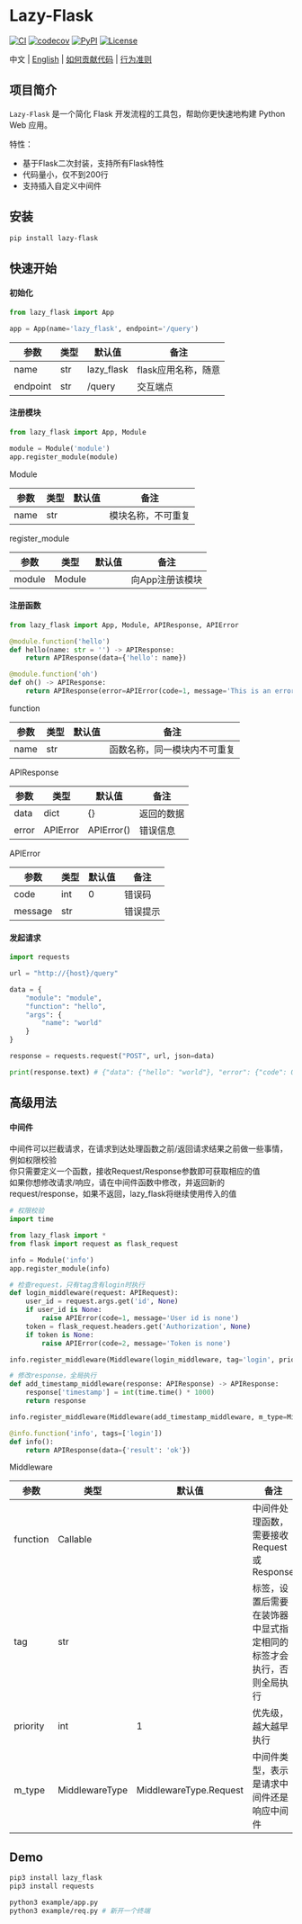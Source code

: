# Lazy-Flask

[![CI](https://github.com/wrl96/lazy_flask/actions/workflows/ci.yml/badge.svg)](https://github.com/wrl96/lazy_flask/actions/workflows/ci.yml)
[![codecov](https://codecov.io/gh/wrl96/lazy_flask/branch/master/graph/badge.svg)](https://codecov.io/gh/wrl96/lazy_flask)
[![PyPI](https://img.shields.io/pypi/v/lazy_flask.svg)](https://pypi.org/project/lazy_flask/)
[![License](https://img.shields.io/github/license/wrl96/lazy_flask.svg)](../LICENSE)

中文 | [English](../README.md) | [如何贡献代码](./CONTRIBUTING_zh.md) | [行为准则](./CODE_OF_CONDUCT_zh.md)

## 项目简介

`Lazy-Flask` 是一个简化 Flask 开发流程的工具包，帮助你更快速地构建 Python Web 应用。

特性：

- 基于Flask二次封装，支持所有Flask特性
- 代码量小，仅不到200行
- 支持插入自定义中间件

## 安装

```bash
pip install lazy-flask
```

## 快速开始

#### 初始化
```python
from lazy_flask import App

app = App(name='lazy_flask', endpoint='/query')
```
|参数|类型|默认值|备注|
|---|---|---|---|
|name|str|lazy_flask|flask应用名称，随意|
|endpoint|str|/query|交互端点|

#### 注册模块
```python
from lazy_flask import App, Module

module = Module('module')
app.register_module(module)
```
Module

|参数|类型|默认值|备注|
|---|---|---|---|
|name|str| |模块名称，不可重复|

register_module

|参数|类型|默认值|备注|
|---|---|---|---|
|module|Module| |向App注册该模块|

#### 注册函数
```python
from lazy_flask import App, Module, APIResponse, APIError

@module.function('hello')
def hello(name: str = '') -> APIResponse:
    return APIResponse(data={'hello': name})

@module.function('oh')
def oh() -> APIResponse:
    return APIResponse(error=APIError(code=1, message='This is an error.'))
```
function

|参数|类型|默认值|备注|
|---|---|---|---|
|name|str| |函数名称，同一模块内不可重复|

APIResponse

|参数|类型| 默认值        |备注|
|---|---|------------|---|
|data|dict| {}         |返回的数据|
|error|APIError| APIError() |错误信息|

APIError

| 参数      |类型|默认值|备注|
|---------|---|---|---|
| code    |int|0|错误码|
| message |str| |错误提示|

#### 发起请求

```python
import requests

url = "http://{host}/query"

data = {
    "module": "module",
    "function": "hello",
    "args": {
        "name": "world"
    }
}

response = requests.request("POST", url, json=data)

print(response.text) # {"data": {"hello": "world"}, "error": {"code": 0, "msg": ""}}
```

## 高级用法

#### 中间件

中间件可以拦截请求，在请求到达处理函数之前/返回请求结果之前做一些事情，例如权限校验<br>
你只需要定义一个函数，接收Request/Response参数即可获取相应的值<br>
如果你想修改请求/响应，请在中间件函数中修改，并返回新的request/response，如果不返回，lazy_flask将继续使用传入的值

```python
# 权限校验
import time

from lazy_flask import *
from flask import request as flask_request

info = Module('info')
app.register_module(info)

# 检查request，只有tag含有login时执行
def login_middleware(request: APIRequest):
    user_id = request.args.get('id', None)
    if user_id is None:
        raise APIError(code=1, message='User id is none')
    token = flask_request.headers.get('Authorization', None)
    if token is None:
        raise APIError(code=2, message='Token is none')

info.register_middleware(Middleware(login_middleware, tag='login', priority=1, m_type=MiddlewareType.Request))

# 修改response，全局执行
def add_timestamp_middleware(response: APIResponse) -> APIResponse:
    response['timestamp'] = int(time.time() * 1000)
    return response

info.register_middleware(Middleware(add_timestamp_middleware, m_type=MiddlewareType.Response))

@info.function('info', tags=['login'])
def info():
    return APIResponse(data={'result': 'ok'})
```

Middleware

| 参数       |类型|默认值|备注|
|----------|---|---|---|
| function |Callable| |中间件处理函数，需要接收Request或Response|
| tag      |str| |标签，设置后需要在装饰器中显式指定相同的标签才会执行，否则全局执行|
| priority |int|1|优先级，越大越早执行|
| m_type   |MiddlewareType|MiddlewareType.Request|中间件类型，表示是请求中间件还是响应中间件|

## Demo

```bash
pip3 install lazy_flask
pip3 install requests

python3 example/app.py
python3 example/req.py # 新开一个终端
```
